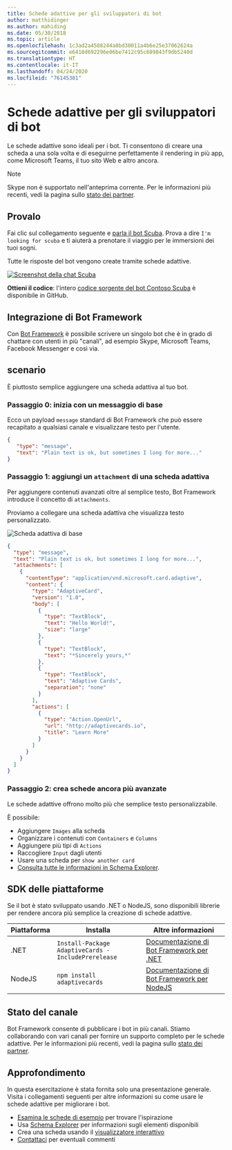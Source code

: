 ```yaml
---
title: Schede adattive per gli sviluppatori di bot
author: matthidinger
ms.author: mahiding
ms.date: 05/30/2018
ms.topic: article
ms.openlocfilehash: 1c3ad2a4588244a8bd30011a4b6e25e37062624a
ms.sourcegitcommit: e6418d692296e06be7412c95c689843f9db5240d
ms.translationtype: HT
ms.contentlocale: it-IT
ms.lasthandoff: 04/24/2020
ms.locfileid: "76145381"
---
```

# <a name="adaptive-cards-for-bot-developers"></a>Schede adattive per gli sviluppatori di bot

Le schede adattive sono ideali per i bot. Ti consentono di creare una scheda a una sola volta e di eseguirne perfettamente il rendering in più app, come Microsoft Teams, il tuo sito Web e altro ancora.

> [!NOTE]
> Skype non è supportato nell'anteprima corrente. Per le informazioni più recenti, vedi la pagina sullo [stato dei partner](../resources/partners.md).

## <a name="try-it-out"></a>Provalo

Fai clic sul collegamento seguente e [parla il bot Scuba](http://contososcubademo.azurewebsites.net/). Prova a dire `I'm looking for scuba` e ti aiuterà a prenotare il viaggio per le immersioni dei tuoi sogni.  

Tutte le risposte del bot vengono create tramite schede adattive.

[![Screenshot della chat Scuba](media/bots/scuba-chat.png)](http://contososcubademo.azurewebsites.net/)

**Ottieni il codice**: l'intero [codice sorgente del bot Contoso Scuba](https://github.com/matthidinger/ContosoScubaBot
) è disponibile in GitHub.


## <a name="bot-framework-integration"></a>Integrazione di Bot Framework

Con [Bot Framework](https://dev.botframework.com/) è possibile scrivere un singolo bot che è in grado di chattare con utenti in più "canali", ad esempio Skype, Microsoft Teams, Facebook Messenger e così via.

## <a name="walkthrough"></a>scenario

È piuttosto semplice aggiungere una scheda adattiva al tuo bot.

### <a name="step-0-start-with-a-basic-message"></a>Passaggio 0: inizia con un messaggio di base

Ecco un payload `message` standard di Bot Framework che può essere recapitato a qualsiasi canale e visualizzare testo per l'utente.

```json
{
   "type": "message",
   "text": "Plain text is ok, but sometimes I long for more..."
}
```

### <a name="step-1-add-an-adaptive-card-attachment"></a>Passaggio 1: aggiungi un `attachment` di una scheda adattiva

Per aggiungere contenuti avanzati oltre al semplice testo, Bot Framework introduce il concetto di `attachments`. 

Proviamo a collegare una scheda adattiva che visualizza testo personalizzato.

![Scheda adattiva di base](media/bots/hello-adaptivecards.png)

```json
{
  "type": "message",
  "text": "Plain text is ok, but sometimes I long for more...",
  "attachments": [
    {
      "contentType": "application/vnd.microsoft.card.adaptive",
      "content": {
        "type": "AdaptiveCard",
        "version": "1.0",
        "body": [
          {
            "type": "TextBlock",
            "text": "Hello World!",
            "size": "large"
          },
          {
            "type": "TextBlock",
            "text": "*Sincerely yours,*"
          },
          {
            "type": "TextBlock",
            "text": "Adaptive Cards",
            "separation": "none"
          }
        ],
        "actions": [
          {
            "type": "Action.OpenUrl",
            "url": "http://adaptivecards.io",
            "title": "Learn More"
          }
        ]
      }
    }
  ]
}
```

### <a name="step-2-build-even-richer-cards"></a>Passaggio 2: crea schede ancora più avanzate 

Le schede adattive offrono molto più che semplice testo personalizzabile. 

È possibile: 

* Aggiungere `Images` alla scheda
* Organizzare i contenuti con `Containers` e `Columns`
* Aggiungere più tipi di `Actions`
* Raccogliere `Input` dagli utenti
* Usare una scheda per `show another card`
* [Consulta tutte le informazioni in Schema Explorer](http://adaptivecards.io/explorer/). 

## <a name="platform-sdks"></a>SDK delle piattaforme

Se il bot è stato sviluppato usando .NET o NodeJS, sono disponibili librerie per rendere ancora più semplice la creazione di schede adattive.

Piattaforma|Installa|Altre informazioni
--------|-------|----------
.NET | `Install-Package AdaptiveCards -IncludePrerelease` | [Documentazione di Bot Framework per .NET](https://docs.microsoft.com/bot-framework/dotnet/bot-builder-dotnet-add-rich-card-attachments)
NodeJS | `npm install adaptivecards` | [Documentazione di Bot Framework per NodeJS](https://docs.microsoft.com/bot-framework/nodejs/bot-builder-nodejs-send-rich-cards)


## <a name="channel-status"></a>Stato del canale

Bot Framework consente di pubblicare i bot in più canali. Stiamo collaborando con vari canali per fornire un supporto completo per le schede adattive. Per le informazioni più recenti, vedi la pagina sullo [stato dei partner](../resources/partners.md).


## <a name="dive-in"></a>Approfondimento

In questa esercitazione è stata fornita solo una presentazione generale. Visita i collegamenti seguenti per altre informazioni su come usare le schede adattive per migliorare i bot.

* [Esamina le schede di esempio](http://adaptivecards.io/samples/) per trovare l'ispirazione
* Usa [Schema Explorer](http://adaptivecards.io/explorer) per informazioni sugli elementi disponibili
* Crea una scheda usando il [visualizzatore interattivo](http://adaptivecards.io/visualizer/index.html?hostApp=Skype)
* [Contattaci](http://adaptivecards.io/connect) per eventuali commenti
